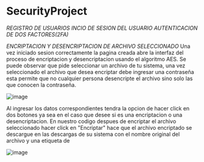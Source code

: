 # SecurityProject
*REGISTRO DE USUARIOS*
*INCIO DE SESION DEL USUARIO*
*AUTENTICACION DE DOS FACTORES(2FA)*

*ENCRIPTACION Y DESENCRIPTACION DE ARCHIVO SELECCIONADO*
Una vez iniciado sesion correctamente la pagina creada abre la interfaz del proceso de encriptacion y desencriptacion usando el algoritmo AES.
Se puede observar que pide seleccionar un archivo de tu sistema, una vez seleccionado el archivo que desea encriptar debe ingresar una contraseña esta permite que no cualquier persona desencripte el archivo sino solo las que conocen la contraseña.

![image](https://github.com/DanielaZP/SecurityProject/assets/131422347/3d2fd638-acf1-4b89-9dfe-d2db57b098f3)

Al ingresar los datos correspondientes tendra la opcion de hacer click en dos botones ya sea en el caso que desee si es una encriptacion o una desencriptacion.
En nuestro codigo despues de encriptar el archivo seleccionado hacer click en "Encriptar" hace que el archivo encriptado se descargue en las descargas de su sistema con el nombre original del archivo y una etiqueta de <encriptado>

![image](https://github.com/DanielaZP/SecurityProject/assets/131422347/f06c34f1-028d-40b9-abc0-03376b6d27b4)

